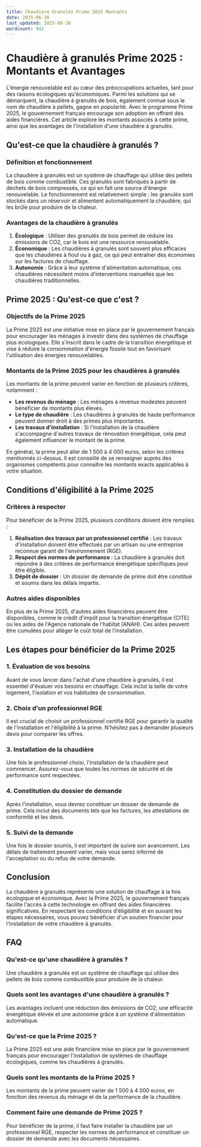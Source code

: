 ```yaml
---
title: Chaudière Granulés Prime 2025 Montants
date: 2025-06-30
last_updated: 2025-06-30
wordcount: 942
---
```


# Chaudière à granulés Prime 2025 : Montants et Avantages

L'énergie renouvelable est au cœur des préoccupations actuelles, tant pour des raisons écologiques qu'économiques. Parmi les solutions qui se démarquent, la chaudière à granulés de bois, également connue sous le nom de chaudière à pellets, gagne en popularité. Avec le programme Prime 2025, le gouvernement français encourage son adoption en offrant des aides financières. Cet article explore les montants associés à cette prime, ainsi que les avantages de l'installation d'une chaudière à granulés.

## Qu'est-ce que la chaudière à granulés ?

### Définition et fonctionnement

La chaudière à granulés est un système de chauffage qui utilise des pellets de bois comme combustible. Ces granulés sont fabriqués à partir de déchets de bois compressés, ce qui en fait une source d'énergie renouvelable. Le fonctionnement est relativement simple : les granulés sont stockés dans un réservoir et alimentent automatiquement la chaudière, qui les brûle pour produire de la chaleur.

### Avantages de la chaudière à granulés

1. **Écologique** : Utiliser des granulés de bois permet de réduire les émissions de CO2, car le bois est une ressource renouvelable.
2. **Économique** : Les chaudières à granulés sont souvent plus efficaces que les chaudières à fioul ou à gaz, ce qui peut entraîner des économies sur les factures de chauffage.
3. **Autonomie** : Grâce à leur système d'alimentation automatique, ces chaudières nécessitent moins d'interventions manuelles que les chaudières traditionnelles.

## Prime 2025 : Qu'est-ce que c'est ?

### Objectifs de la Prime 2025

La Prime 2025 est une initiative mise en place par le gouvernement français pour encourager les ménages à investir dans des systèmes de chauffage plus écologiques. Elle s'inscrit dans le cadre de la transition énergétique et vise à réduire la consommation d'énergie fossile tout en favorisant l'utilisation des énergies renouvelables.

### Montants de la Prime 2025 pour les chaudières à granulés

Les montants de la prime peuvent varier en fonction de plusieurs critères, notamment :

- **Les revenus du ménage** : Les ménages à revenus modestes peuvent bénéficier de montants plus élevés.
- **Le type de chaudière** : Les chaudières à granulés de haute performance peuvent donner droit à des primes plus importantes.
- **Les travaux d'installation** : Si l'installation de la chaudière s'accompagne d'autres travaux de rénovation énergétique, cela peut également influencer le montant de la prime.

En général, la prime peut aller de 1 500 à 4 000 euros, selon les critères mentionnés ci-dessus. Il est conseillé de se renseigner auprès des organismes compétents pour connaître les montants exacts applicables à votre situation.

## Conditions d'éligibilité à la Prime 2025

### Critères à respecter

Pour bénéficier de la Prime 2025, plusieurs conditions doivent être remplies :

1. **Réalisation des travaux par un professionnel certifié** : Les travaux d'installation doivent être effectués par un artisan ou une entreprise reconnue garant de l'environnement (RGE).
2. **Respect des normes de performance** : La chaudière à granulés doit répondre à des critères de performance énergétique spécifiques pour être éligible.
3. **Dépôt de dossier** : Un dossier de demande de prime doit être constitué et soumis dans les délais impartis.

### Autres aides disponibles

En plus de la Prime 2025, d'autres aides financières peuvent être disponibles, comme le crédit d'impôt pour la transition énergétique (CITE) ou les aides de l'Agence nationale de l'habitat (ANAH). Ces aides peuvent être cumulées pour alléger le coût total de l'installation.

## Les étapes pour bénéficier de la Prime 2025

### 1. Évaluation de vos besoins

Avant de vous lancer dans l'achat d'une chaudière à granulés, il est essentiel d'évaluer vos besoins en chauffage. Cela inclut la taille de votre logement, l'isolation et vos habitudes de consommation.

### 2. Choix d'un professionnel RGE

Il est crucial de choisir un professionnel certifié RGE pour garantir la qualité de l'installation et l'éligibilité à la prime. N'hésitez pas à demander plusieurs devis pour comparer les offres.

### 3. Installation de la chaudière

Une fois le professionnel choisi, l'installation de la chaudière peut commencer. Assurez-vous que toutes les normes de sécurité et de performance sont respectées.

### 4. Constitution du dossier de demande

Après l'installation, vous devrez constituer un dossier de demande de prime. Cela inclut des documents tels que les factures, les attestations de conformité et les devis.

### 5. Suivi de la demande

Une fois le dossier soumis, il est important de suivre son avancement. Les délais de traitement peuvent varier, mais vous serez informé de l'acceptation ou du refus de votre demande.

## Conclusion

La chaudière à granulés représente une solution de chauffage à la fois écologique et économique. Avec la Prime 2025, le gouvernement français facilite l'accès à cette technologie en offrant des aides financières significatives. En respectant les conditions d'éligibilité et en suivant les étapes nécessaires, vous pouvez bénéficier d'un soutien financier pour l'installation de votre chaudière à granulés.

## FAQ

### Qu'est-ce qu'une chaudière à granulés ?

Une chaudière à granulés est un système de chauffage qui utilise des pellets de bois comme combustible pour produire de la chaleur.

### Quels sont les avantages d'une chaudière à granulés ?

Les avantages incluent une réduction des émissions de CO2, une efficacité énergétique élevée et une autonomie grâce à un système d'alimentation automatique.

### Qu'est-ce que la Prime 2025 ?

La Prime 2025 est une aide financière mise en place par le gouvernement français pour encourager l'installation de systèmes de chauffage écologiques, comme les chaudières à granulés.

### Quels sont les montants de la Prime 2025 ?

Les montants de la prime peuvent varier de 1 500 à 4 000 euros, en fonction des revenus du ménage et de la performance de la chaudière.

### Comment faire une demande de Prime 2025 ?

Pour bénéficier de la prime, il faut faire installer la chaudière par un professionnel RGE, respecter les normes de performance et constituer un dossier de demande avec les documents nécessaires.